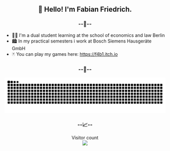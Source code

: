 <h2 align="center">👋 Hello! I'm Fabian Friedrich.</h2>

<h3 align="center">--📑--</h3>

- 👨‍🎓 I'm a dual student learning at the school of economics and law Berlin
- 🏙 In my practical semesters i work at Bosch Siemens Hausgeräte GmbH
- 🃏 You can play my games here: https://f4b1.itch.io  

<h3 align="center">--🐍--</h3>

![snake gif](https://github.com/Fabianofski/Fabianofski/blob/output/github-contribution-grid-snake.svg)

<h3 align="center">--📈--</h3>
<p align="center"> 
  Visitor count<br>
  <img src="https://profile-counter.glitch.me/Fabianofski/count.svg" />
</p>
